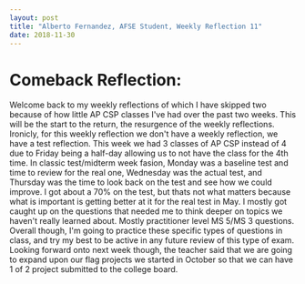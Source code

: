 ```yaml
---
layout: post
title: "Alberto Fernandez, AFSE Student, Weekly Reflection 11"
date: 2018-11-30
---
```


# Comeback Reflection:

Welcome back to my weekly reflections of which I have skipped two because of how little AP CSP classes I've had over the past two weeks. This will be the start to the return, the resurgence of the weekly reflections. Ironicly, for this weekly reflection we don't have a weekly reflection, we have a test reflection. This week we had 3 classes of AP CSP instead of 4 due to Friday being a half-day allowing us to not have the class for the 4th time. In classic test/midterm week fasion, Monday was a baseline test and time to review for the real one, Wednesday was the actual test, and Thursday was the time to look back on the test and see how we could improve. I got about a 70% on the test, but thats not what matters because what is important is getting better at it for the real test in May. I mostly got caught up on the questions that needed me to think deeper on topics we haven't really learned about. Mostly practitioner level  MS 5/MS 3 questions. Overall though, I'm going to practice these specific types of questions in class, and try my best to be active in any future review of this type of exam. Looking forward onto next week though, the teacher said that we are going to expand upon our flag projects we started in October so that we can have 1 of 2 project submitted to the college board. 
